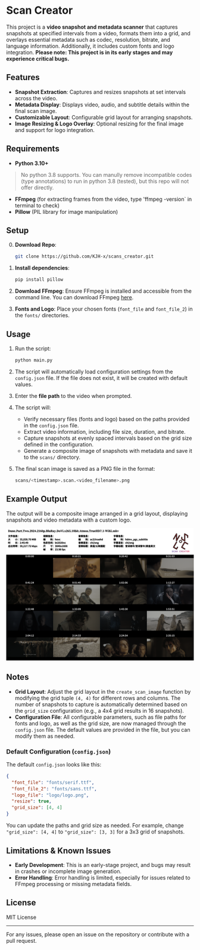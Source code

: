 # Scan Creator

This project is a **video snapshot and metadata scanner** that captures snapshots at specified intervals from a video, formats them into a grid, and overlays essential metadata such as codec, resolution, bitrate, and language information. Additionally, it includes custom fonts and logo integration. **Please note: This project is in its early stages and may experience critical bugs.**

## Features

- **Snapshot Extraction**: Captures and resizes snapshots at set intervals across the video.
- **Metadata Display**: Displays video, audio, and subtitle details within the final scan image.
- **Customizable Layout**: Configurable grid layout for arranging snapshots.
- **Image Resizing & Logo Overlay**: Optional resizing for the final image and support for logo integration.

## Requirements

- **Python 3.10+**

> No python 3.8 supports. You can manully remove incompatible codes (type annotations) to run in python 3.8 (tested), but this repo will not offer directly.

- **FFmpeg** (for extracting frames from the video, type 'ffmpeg -version` in terminal to check)
- **Pillow** (PIL library for image manipulation)

## Setup

0. **Download Repo**:

   ```bash
   git clone https://github.com/KJH-x/scans_creator.git
   ```

1. **Install dependencies**:

   ```bash
   pip install pillow
   ```

2. **Download FFmpeg**:
   Ensure FFmpeg is installed and accessible from the command line. You can download FFmpeg [here](https://ffmpeg.org/download.html).

3. **Fonts and Logo**:
   Place your chosen fonts (`font_file` and `font_file_2`) in the `fonts/` directories.

## Usage

1. Run the script:

   ```bash
   python main.py
   ```

2. The script will automatically load configuration settings from the `config.json` file. If the file does not exist, it will be created with default values.

3. Enter the **file path** to the video when prompted.

4. The script will:
   - Verify necessary files (fonts and logo) based on the paths provided in the `config.json` file.
   - Extract video information, including file size, duration, and bitrate.
   - Capture snapshots at evenly spaced intervals based on the grid size defined in the configuration.
   - Generate a composite image of snapshots with metadata and save it to the `scans/` directory.

5. The final scan image is saved as a PNG file in the format:

   ```bash
   scans/<timestamp>.scan.<video_filename>.png
   ```

## Example Output

The output will be a composite image arranged in a grid layout, displaying snapshots and video metadata with a custom logo.

![img](./scans/example/000000.scan.Dune.Part.Two.2024.2160p.BluRay.DoVi.x265.10bit.Atmos.TrueHD7.1-WiKi.mkv.png)

## Notes

- **Grid Layout**: Adjust the grid layout in the `create_scan_image` function by modifying the grid tuple `(4, 4)` for different rows and columns. The number of snapshots to capture is automatically determined based on the `grid_size` configuration (e.g., a 4x4 grid results in 16 snapshots).
- **Configuration File**: All configurable parameters, such as file paths for fonts and logo, as well as the grid size, are now managed through the `config.json` file. The default values are provided in the file, but you can modify them as needed.

### Default Configuration (`config.json`)

The default `config.json` looks like this:

```json
{
  "font_file": "fonts/serif.ttf",
  "font_file_2": "fonts/sans.ttf",
  "logo_file": "logo/logo.png",
  "resize": true,
  "grid_size": [4, 4]
}
```

You can update the paths and grid size as needed. For example, change `"grid_size": [4, 4]` to `"grid_size": [3, 3]` for a 3x3 grid of snapshots.

## Limitations & Known Issues

- **Early Development**: This is an early-stage project, and bugs may result in crashes or incomplete image generation.
- **Error Handling**: Error handling is limited, especially for issues related to FFmpeg processing or missing metadata fields.

## License

MIT License

---

For any issues, please open an issue on the repository or contribute with a pull request.
